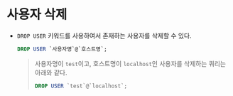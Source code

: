 # 사용자 삭제

- `DROP USER` 키워드를 사용하여서 존재하는 사용자를 삭제할 수 있다.

  ```sql
  DROP USER `사용자명`@`호스트명`;
  ```

  > 사용자명이 `test`이고, 호스트명이 `localhost`인 사용자를 삭제하는 쿼리는 아래와 같다.
  >
  > ```sql
  > DROP USER `test`@`localhost`;
  > ```
